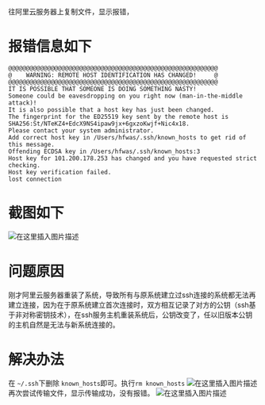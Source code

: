 往阿里云服务器上复制文件，显示报错，

# 报错信息如下
```
@@@@@@@@@@@@@@@@@@@@@@@@@@@@@@@@@@@@@@@@@@@@@@@@@@@@@@@@@@@
@    WARNING: REMOTE HOST IDENTIFICATION HAS CHANGED!     @
@@@@@@@@@@@@@@@@@@@@@@@@@@@@@@@@@@@@@@@@@@@@@@@@@@@@@@@@@@@
IT IS POSSIBLE THAT SOMEONE IS DOING SOMETHING NASTY!
Someone could be eavesdropping on you right now (man-in-the-middle attack)!
It is also possible that a host key has just been changed.
The fingerprint for the ED25519 key sent by the remote host is
SHA256:St/NTeKZ4+EdcX9NS4ipaw9jx+6gxzoKwjf+Nic4x18.
Please contact your system administrator.
Add correct host key in /Users/hfwas/.ssh/known_hosts to get rid of this message.
Offending ECDSA key in /Users/hfwas/.ssh/known_hosts:3
Host key for 101.200.178.253 has changed and you have requested strict checking.
Host key verification failed.
lost connection
```
# 截图如下
![在这里插入图片描述](images/watermark,type_d3F5LXplbmhlaQ,shadow_50,text_Q1NETiBASEZ3YQ==,size_20,color_FFFFFF,t_70,g_se,x_16-20220218215542952.png)
# 问题原因
刚才阿里云服务器重装了系统，导致所有与原系统建立过ssh连接的系统都无法再建立连接，因为在于原系统建立首次连接时，双方相互记录了对方的公钥（ssh基于非对称密钥技术），在ssh服务主机重装系统后，公钥改变了，任以旧版本公钥的主机自然是无法与新系统连接的。

# 解决办法
在 `~/.ssh`下删除 `known_hosts`即可。执行`rm known_hosts`
![在这里插入图片描述](images/0a24e34385dc4d889e9e95adc1d0c7f7.png)
再次尝试传输文件，显示传输成功，没有报错。
![在这里插入图片描述](images/watermark,type_d3F5LXplbmhlaQ,shadow_50,text_Q1NETiBASEZ3YQ==,size_20,color_FFFFFF,t_70,g_se,x_16.png)